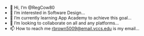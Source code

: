 - 👋 Hi, I’m @RegCow80
- 👀 I’m interested in Software Design...
- 🌱 I’m currently learning App Academy to achieve this goal...
- 💞️ I’m looking to collaborate on all and any platforms...
- 📫 How to reach me rbrown5009@email.vccs.edu is my email...

<!---
RegCow80/RegCow80 is a ✨ special ✨ repository because its `README.md` (this file) appears on your GitHub profile.
You can click the Preview link to take a look at your changes.
--->
